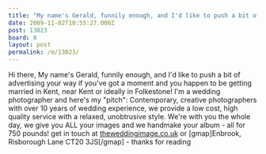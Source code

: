 ```yaml
---
title: "My name's Gerald, funnily enough, and I'd like to push a bit of advertising your way"
date: 2009-11-02T10:55:27.000Z
post: 13023
board: 8
layout: post
permalink: /m/13023/
---
```

Hi there, My name's Gerald, funnily enough, and I'd like to push a bit of advertising your way if you've got a moment and you happen to be getting married in Kent, near Kent or ideally in Folkestone! I'm a wedding photographer and here's my "pitch": Contemporary, creative photographers with over 10 years of wedding experience, we provide a low cost, high quality service with a relaxed, unobtrusive style. We're with you the whole day, we give you ALL your images and we handmake your album - all for 750 pounds! get in touch at <a rel="nofollow noopener" href="http://www.theweddingimage.co.uk">theweddingimage.co.uk</a> or [gmap]Enbrook, Risborough Lane CT20 3JS[/gmap] - thanks for reading
